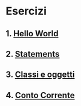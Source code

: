 # Esercizi

##	1. [Hello World](./hello-world.md)
##	2. [Statements](./python-statements/if-statements.md)
##	3. [Classi e oggetti](./classes-and-object/classes-and-object.md)
##	4. [Conto Corrente](./conto-corrente-example/conto-corrente.md)
